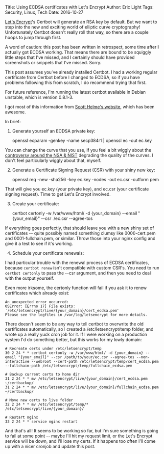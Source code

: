 Title: Using ECDSA certificates with Let's Encrypt
Author: Eric Light
Tags: Security, Linux, Tech
Date: 2016-10-27

[Let's Encrypt](https://www.letsencrypt.org)'s Certbot will generate an RSA key by default.  But we want to step into the new and exciting world of elliptic curve cryptography! Unfortunately Certbot doesn't really roll that way, so there are a couple hoops to jump through first.

A word of caution: this post has been written in retrospect, some time after I actually got ECDSA working.  That means there are bound to be squiggly little steps that I've missed, and I certainly should have provided screenshots or snippets that I've missed.  Sorry.

This post assumes you've already installed Certbot.  I had a working regular certificate from Certbot before I changed to ECDSA, so if you have problems following this from scratch, I do recommend trying that first.

For future reference, I'm running the latest certbot available in Debian unstable, which is version 0.8.1-3.

I got most of this information from [Scott Helme's website](https://scotthelme.co.uk/tag/lets-encrypt/), which has been awesome.

In brief:

1)  Generate yourself an ECDSA private key:

    openssl ecparam -genkey -name secp384r1 | openssl ec -out ec.key

You can change the curve that you use, if you feel a bit wiggly about the [controversy around the NSA & NIST](http://blog.cr.yp.to/20140323-ecdsa.html) degrading the quality of the curves.  I don't feel particularly wiggly about that, myself.


2)  Generate a Certificate Signing Request (CSR) with your shiny new key:

    openssl req -new -sha256 -key ec.key -nodes -out ec.csr -outform pem

That will give you ec.key (your private key), and ec.csr (your certificate signing request).  Time to get Let's Encrypt involved.


3)  Create your certificate:

    certbot certonly -w /var/www/html/ -d {your_domain} --email "{your_email}" --csr ./ec.csr --agree-tos

If everything goes perfectly, that should leave you with a new shiny set of certificates -- quite possibly named something clumsy like 0000-cert.pem and 0001-fullchain.pem, or similar.  Throw those into your nginx config and give it a test to see if it's working.


4)  Schedule your certificate renewals:

I had particular trouble with the renewal process of ECDSA certificates, because `certbot renew` isn't compatible with custom CSR's.  You need to run `certbot certonly` to pass the --csr argument, and then you need to deal with the output yourself.

Even more irksome, the certonly function will fail if you ask it to renew certificates which already exist:

    An unexpected error occurred:
    OSError: [Errno 17] File exists: '/etc/letsencrypt/live/{your_domain}/cert_ecdsa.pem'
    Please see the logfiles in /var/log/letsencrypt for more details.

There doesn't seem to be any way to tell certbot to overwrite the old certificates automatically, so I created a /etc/letsencrypt/temp folder, and wrote up a really yuck cron job for it.  If I were working on a production system I'd do something better, but this works for my lowly domain:

    # Recreate certs under /etc/letsencrypt/temp
    30 2 24 * * certbot certonly -w /var/www/html/ -d {your_domain} --email "{your_email}" --csr /path/to/your/ec.csr --agree-tos --non-interactive --webroot --cert-path /etc/letsencrypt/temp/cert_ecdsa.pem --fullchain-path /etc/letsencrypt/temp/fullchain_ecdsa.pem
    
    # Backup current certs to home dir
    31 2 24 * * mv /etc/letsencrypt/live/{your_domain}/cert_ecdsa.pem ~/certbackup/
    31 2 24 * * mv /etc/letsencrypt/live/{your_domain}/fullchain_ecdsa.pem ~/certbackup/
    
    # Move new certs to live folder
    32 2 24 * * mv /etc/letsencrypt/temp/* /etc/letsencrypt/live/{your_domain}/
    
    # Restart nginx
    33 2 24 * * service nginx restart


And that's all!  It seems to be working so far, but I'm sure something is going to fail at some point -- maybe I'll hit my request limit, or the Let's Encrypt service will be down, and I'll lose my certs.  If it happens too often I'll come up with a nicer cronjob and update this post.


